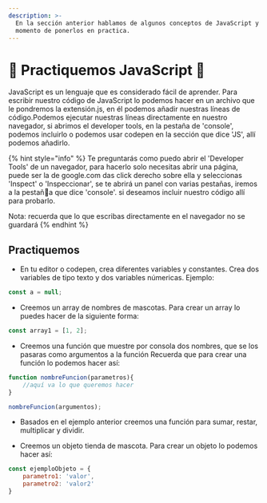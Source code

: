 ```yaml
---
description: >-
  En la sección anterior hablamos de algunos conceptos de JavaScript y es
  momento de ponerlos en practica.
---
```


# 🧠 Practiquemos JavaScript 🧠

JavaScript es un lenguaje que es considerado fácil de aprender. Para escribir nuestro código de JavaScript lo podemos hacer en un archivo que le pondremos la extensión.js, en él podemos añadir nuestras líneas de código.Podemos ejecutar nuestras líneas directamente en nuestro navegador, si abrimos el developer tools, en la pestaña de 'console', podemos incluirlo o podemos usar codepen en la sección que dice 'JS', allí podemos añadirlo.

{% hint style="info" %}
Te preguntarás como puedo abrir el 'Developer Tools' de un navegador, para hacerlo solo necesitas abrir una página, puede ser la de google.com das click derecho sobre ella y seleccionas 'Inspect' o 'Inspeccionar', se te abrirá un panel con varias pestañas, iremos a la pestaña que dice 'console'. si deseamos incluir nuestro código allí para probarlo.

Nota: recuerda que lo que escribas directamente en el navegador no se guardará
{% endhint %}

## Practiquemos

* En tu editor o codepen, crea diferentes variables y constantes. Crea dos variables de tipo texto y dos variables númericas. Ejemplo:

```javascript
const a = null;
```

* Creemos un array de nombres de mascotas. Para crear un array lo puedes hacer de la siguiente forma:

```javascript
const array1 = [1, 2];
```

* Creemos una función que muestre por consola dos nombres, que se los pasaras como argumentos a la función Recuerda que para crear una función lo podemos hacer así:

```javascript
function nombreFuncion(parametros){
    //aquí va lo que queremos hacer
}

nombreFuncion(argumentos);
```

* Basados en el ejemplo anterior creemos una función para sumar, restar, multiplicar y dividir.



* Creemos un objeto tienda de mascota. Para crear un objeto lo podemos hacer así:

```javascript
const ejemploObjeto = {
    parametro1: 'valor',
    parametro2: 'valor2'
}
```

